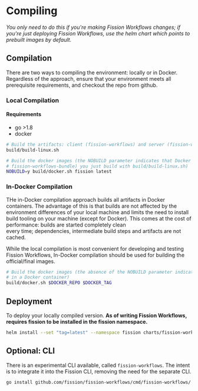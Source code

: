 # Compiling

*You only need to do this if you're making Fission Workflows changes; if you're
just deploying Fission Workflows, use the helm chart which points to prebuilt
images by default.*

## Compilation
There are two ways to compiling the environment: locally or in Docker. Regardless of the approach, ensure that your 
environment meets all prerequisite requirements, and checkout the repo from github.

### Local Compilation

#### Requirements
- go >1.8
- docker

```bash
# Build the artifacts: client (fission-workflows) and server (fission-workflows-bundle)
build/build-linux.sh

# Build the docker images (the NOBUILD parameter indicates that Docker should use the artifacts (wfci, 
# fission-workflows-bundle) you just build with build/build-linux.sh)
NOBUILD=y build/docker.sh fission latest
```

### In-Docker Compilation

THe in-Docker compilation approach builds all artifacts in Docker containers. The advantage of this is that builds 
are not affected by the environment differences of your local machine and limits the need to install build tooling on
your machine (except for Docker). This comes at the cost of performance: builds are started completely clean  
every time; dependencies, intermediate build steps and artifacts are not cached. 

While the local compilation is most convenient for developing and testing Fission Workflows, In-Docker compilation 
should be used for building the official/final images. 

```bash
# Build the docker images (the absence of the NOBUILD parameter indicates that Docker should first build the artifacts 
# in a Docker container)
build/docker.sh $DOCKER_REPO $DOCKER_TAG
```

## Deployment

To deploy your locally compiled version. **As of writing Fission Workflows, requires fission to be installed 
in the fission namespace.**
```bash
helm install --set "tag=latest" --namespace fission charts/fission-workflows
```

## Optional:  CLI

There is an experimental CLI available, called `fission-workflows`.
The intent is to integrate it into the Fission CLI, removing the need for the separate CLI.
```bash
go install github.com/fission/fission-workflows/cmd/fission-workflows/
```
